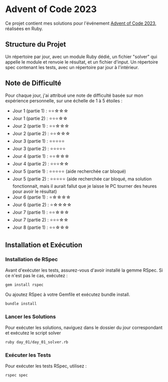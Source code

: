 # Advent of Code 2023

Ce projet contient mes solutions pour l'événement [Advent of Code 2023](https://adventofcode.com/2023), réalisées en Ruby.

## Structure du Projet

Un répertoire par jour, avec un module Ruby dédié, un fichier "solver" qui appelle le module et renvoie le résultat, et un fichier d'input.
Un répertoire spec contenant les tests, avec un répertoire par jour à l'intérieur.

## Note de Difficulté

Pour chaque jour, j'ai attribué une note de difficulté basée sur mon expérience personnelle, sur une échelle de 1 à 5 étoiles :

- Jour 1 (partie 1) : ⭐⭐☆☆☆
- Jour 1 (partie 2) : ⭐⭐⭐☆☆
- Jour 2 (partie 1) : ⭐⭐☆☆☆
- Jour 2 (partie 2) : ⭐⭐☆☆☆
- Jour 3 (partie 1) : ⭐⭐⭐⭐⭐
- Jour 3 (partie 2) : ⭐⭐⭐⭐⭐
- Jour 4 (partie 1) : ⭐⭐☆☆☆
- Jour 4 (partie 2) : ⭐⭐⭐☆☆
- Jour 5 (partie 1) : ⭐⭐⭐⭐⭐ (aide recherchée car bloqué)
- Jour 5 (partie 2) : ⭐⭐⭐⭐⭐ (aide recherchée car bloqué, ma solution fonctionnait, mais il aurait fallut que je laisse le PC tourner des heures pour avoir le résultat)
- Jour 6 (partie 1) : ⭐☆☆☆☆
- Jour 6 (partie 2) : ⭐☆☆☆☆
- Jour 7 (partie 1) : ⭐⭐☆☆☆
- Jour 7 (partie 2) : ⭐⭐⭐☆☆
- Jour 8 (partie 1) : ⭐⭐☆☆☆


## Installation et Exécution

### Installation de RSpec

Avant d'exécuter les tests, assurez-vous d'avoir installé la gemme RSpec. Si ce n'est pas le cas, exécutez :

```bash
gem install rspec
```
Ou ajoutez RSpec à votre Gemfile et exécutez bundle install.
```bash
bundle install
```

### Lancer les Solutions

Pour exécuter les solutions, naviguez dans le dossier du jour correspondant et exécutez le script solver 

```bash
ruby day_01/day_01_solver.rb
```

### Exécuter les Tests

Pour exécuter les tests RSpec, utilisez :
```bash
rspec spec
```
